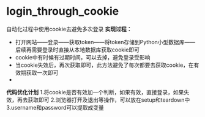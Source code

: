 # login_through_cookie
自动化过程中使用cookie去避免多次登录
**实现过程：**
- 打开网站——登录——获取token——将token存储到Python小型数据库——后续再需要登录时直接从本地数据库获取cookie即可
- cookie中有时候有过期时间，可以去掉，避免登录受影响
- 当cookie失效后，再次获取即可，此方法避免了每次都要去获取cookie，在有效期获取一次即可
- 
**代码优化计划**
1.将cookie是否有效加一个判断，如果有效，直接登录，如果失效，再去获取即可
2.浏览器打开及退出等操作，可以放在setup和teardown中
3.username和password可以提取成变量
